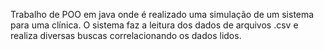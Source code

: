 Trabalho de POO em java onde é realizado uma simulação de um sistema para uma clínica. O sistema faz a leitura dos dados de arquivos .csv e realiza diversas buscas correlacionando os dados lidos.
